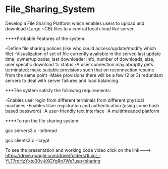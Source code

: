 # File_Sharing_System
Develop a File Sharing Platform which enables users to upload and download (Large ~GB) files to a   central local cloud like server.

****Probable Features of the system:

-Define file sharing polices (like who could access/update/modify which file)
-Visualization of set of file currently available in the server, last update time, owner/uploader, last downloader info, number of downloads, size, user specific download % status 
-A user connection may abruptly gets terminated; make suitable provisions such that on reconnection resume from the same point 
-Make provisions there will be a few (2 or 3) redundant servers to deal with server failures and load balancing.


***The system satisfy the following requirements:

-Enables user login from different terminals from different physical machines
-Enables User registration and authentication (using some hash based password)
-A user-friendly text interface
-A multithreaded platform

****To run the file sharing system:

gcc servers3.c -lpthread

gcc clients3.c -lcrypt


To see the presentation and working code video click on the link--->
https://drive.google.com/drive/folders/1Lxol_-YLT7rdHzYxto30vjkXGYgRn7Ws?usp=sharing
